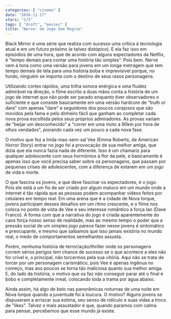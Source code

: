 ```yaml
---
categories: [ "cinema" ]
date: "2016-11-17"
stars: "2/5"
tags: [ "draft", "movies" ]
title: "Nerve: Um Jogo Sem Regras"
---
```

Black Mirror é uma série que realiza com sucesso uma crítica à
tecnologia atual e em um futuro próximo (e talvez distópico). E ela faz
isso em episódios de uma hora, que de acordo com alguns espectadores da
Netflix, é "tempo demais para contar uma história tão simples". Pois
bem. Nerve vem à tona como uma versão para jovens em um longa metragem
que tem tempo demais de tela para uma história boba e imprevisível
porque, no fundo, ninguém se importa com o destino de seus rasos
personagens.

Utilizando cortes rápidos, uma trilha sonora enérgica e uma fluidez
admirável na direção, o filme escrito a duas mãos conta a história de
um jogo de internet que não pode ser parado enquanto tiver observadores
o suficiente e que consiste basicamente em uma versão hardcore de
"truth or dare" com apenas "dare" e seguidores dos poucos corajosos que
são movidos pela fama e pelo dinheiro fácil que ganham ao completar
cada nova prova escolhida pelos seus próprios admiradores. As provas
variam de "beijar um desconhecido" a "correr em uma moto a 90km por hora
de olhos vendados", piorando cada vez um pouco a cada nova fase.

O motivo que fez a linda-mas-sem-sal Vee (Emma Roberts, de American
Horror Story) entrar no jogo foi a provocação de sua melhor amiga,
que dizia que ela nunca fazia nada de diferente. Isso é um chamariz para
qualquer adolescente com seus hormônios à flor da pele, e basicamente
é apenas isso que você precisa saber sobre os personagens, que passam
por pequenas crises de adolescentes, com a diferença de estarem em um
jogo de vida e morte.

O que fascina os jovens, e que deve fascinar os espectadores, é o
jogo. Pois ele está a um fio de ser criado por algum maluco em um mundo
onde a internet é tão rápida que as pessoas podem acompanhar vídeos
feitos por celulares em tempo real. Em uma arena que é a cidade de Nova
Iorque, jovens participam desses desafios em um ritmo crescente, e o
filme nos coloca no ponto de vista de Vee e seu interesse romântico à
força Ian (Dave Franco). A forma com que a narrativa do jogo é criada
aparentemente do caos força nosso senso de realidade, mas ao mesmo
tempo o poder que a pressão social de um simples jogo parece fazer nesse
jovens é sintomático e preocupante, e mesmo que saibamos que isso jamais
existiria no mundo real, o medo de comportamentos semelhantes assusta.

Porém, nenhuma história de terror/ação/thriller onde os personagens
correm sérios perigos tem chance de sucesso se o que acontece a eles
não for crível e, o principal, não torcermos pela sua vitória. Aqui
não se trata de torcer por um personagem carismático, pois Vee é
apenas ingênua no começo, mas aos poucos se torna tão maliciosa
quanto sua melhor amiga. E, do lado da história, o motivo que os
faz não conseguir parar até o final é bobo e completamente irreal,
colocando toda a trama por água abaixo.

Ainda assim, há algo de belo nas panorâmicas noturnas de uma noite em
Nova Iorque quando a juventude foi à loucura. O motivo? Alguns jovens
se dispuseram a arriscar sua estima, seu senso de ridículo e suas vidas
a troco de "likes". Talvez o mais assustador é que, quando paramos com
calma para pensar, percebemos que esse mundo já existe.
